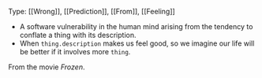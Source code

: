 Type: [[Wrong]], [[Prediction]], [[From]], [[Feeling]]

- A software vulnerability in the human mind arising from the tendency to conflate a thing with its description.
- When `thing.description` makes us feel good, so we imagine our life will be better if it involves more `thing`.

From the movie *Frozen*.
